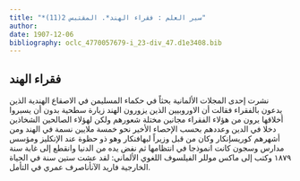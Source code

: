 ```yaml
---
title: "*سير العلم : فقراء الهند*. المقتبس 2(11)"
author: 
date: 1907-12-06
bibliography: oclc_4770057679-i_23-div_47.d1e3408.bib
---
```




##  فقراء الهند 


 نشرت  إحدى  المجلات الألمانية بحثاً في حكماء المسليمن في الاصقاع الهندية الذين يدعون بالفقراء فقالت أن الاوروبيين الذين يزورون الهند زيارة سطحية بدون أن يسبروا أخلاقها يرون من هؤلاء الفقراء مجانين مختلة شعورهم ولكن لهؤلاء الصالحين الشخاذين دخلا في الدين وعددهم بحسب الإحصاء الأخير نحو  خمسة  ملايين نسمة في الهند ومن أشهرهم كوريسإنكار وكان من قبل وزيراً لبهافنكار وهو ذو حظوة عند الإنكليز ومؤسس مدارس وسجون كانت انموذجا في انتظامها ثم نفض يده من الدنيا وانقطع إلى غابة سنة  ١٨٧٩  وكتب إلى ماكس موللر الفيلسوف اللغوي الألماني: لقد عشت  ستين  سنة في الحياة الخارجية فاريد الآنأناصرف عمري في التأمل. 
